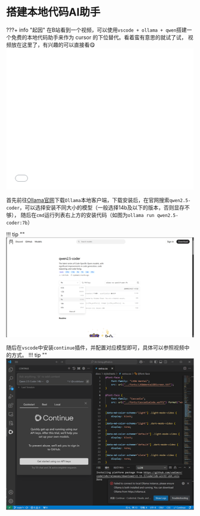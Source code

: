 # 搭建本地代码AI助手

???+ info "起因"
    在B站看到一个视频，可以使用`vscode + ollama + qwen`搭建一个免费的本地代码助手来作为 cursor 的下位替代。看着蛮有意思的就试了试，
    视频放在这里了，有兴趣的可以直接看😋
    <iframe src="//player.bilibili.com/player.html?isOutside=true&aid=113792172163702&bvid=BV12krYYmEn7&cid=27763017100&p=1&autoplay=0" scrolling="no" border="0" frameborder="no" framespacing="0" allowfullscreen="true"  style="width:100%; height:380px; object-fit:cover;"></iframe>
    
首先前往[Ollama官网](https://ollama.com/)下载`Ollama`本地客户端，下载安装后，在官网搜索`qwen2.5-coder`，可以选择安装不同大小的模型（一般选择14b及以下的版本，否则显存不够），
随后在`cmd`运行列表右上方的安装代码（如图为`ollama run qwen2.5-coder:7b`）

!!! tip ""
    ![qwen2.5](../static/AI_qwen.png)

随后在`vscode`中安装`continue`插件，并配置对应模型即可，具体可以参照视频中的方式。
!!! tip ""
    ![continue](../static/AI_continue.png)